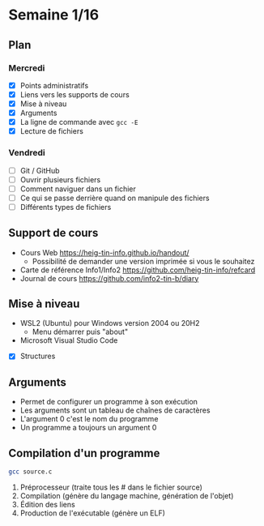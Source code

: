# Semaine 1/16

## Plan

### Mercredi

- [x] Points administratifs
- [x] Liens vers les supports de cours
- [x] Mise à niveau
- [x] Arguments
- [x] La ligne de commande avec `gcc -E`
- [x] Lecture de fichiers

### Vendredi

- [ ] Git / GitHub
- [ ] Ouvrir plusieurs fichiers
- [ ] Comment naviguer dans un fichier
- [ ] Ce qui se passe derrière quand on manipule des fichiers
- [ ] Différents types de fichiers

## Support de cours

- Cours Web https://heig-tin-info.github.io/handout/
  - Possibilité de demander une version imprimée si vous le souhaitez
- Carte de référence Info1/Info2 https://github.com/heig-tin-info/refcard
- Journal de cours https://github.com/info2-tin-b/diary

## Mise à niveau

- WSL2 (Ubuntu) pour Windows version 2004 ou 20H2
  - Menu démarrer puis "about"
- Microsoft Visual Studio Code

- [x] Structures

## Arguments

- Permet de configurer un programme à son exécution
- Les arguments sont un tableau de chaînes de caractères
- L'argument 0 c'est le nom du programme
- Un programme a toujours un argument 0

## Compilation d'un programme

```sh
gcc source.c
```

1. Préprocesseur (traite tous les # dans le fichier source)
2. Compilation (génère du langage machine, génération de l'objet)
3. Édition des liens
4. Production de l'exécutable (génère un ELF)

